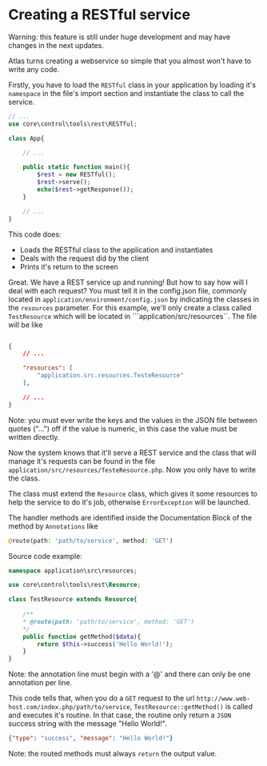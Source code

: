 Creating a RESTful service
==========================

Warning: this feature is still under huge development and may have changes in the next updates.

Atlas turns creating a webservice so simple that you almost won't have to write any code.

Firstly, you have to load the ```RESTful``` class in your application by loading it's ```namespace``` in the file's import section and instantiate the class to call the service.

```php
// ...
use core\control\tools\rest\RESTful;

class App{

	// ...

	public static function main(){
		$rest = new RESTful();
		$rest->serve();
		echo($rest->getResponse());
	}

	// ...
}
```

This code does:

* Loads the RESTful class to the application and instantiates
* Deals with the request did by the client
* Prints it's return to the screen

Great. We have a REST service up and running! But how to say how will I deal with each request? You must tell it in the config.json file, commonly located in ```application/environment/config.json``` by indicating the classes in the ```resources``` parameter. For this example, we'll only create a class called ```TestResource``` which will be located in ```application/src/resources``. The file will be like

```json

{
	// ...

	"resources": [
		"application.src.resources.TesteResource"
	],

	// ...
}

```

Note: you must ever write the keys and the values in the JSON file between quotes ("...") off if the value is numeric, in this case the value must be written directly.

Now the system knows that it'll serve a REST service and the class that will manage it's requests can be found in the file ```application/src/resources/TesteResource.php```. Now you only have to write the class.

The class must extend the ```Resource``` class, which gives it some resources to help the service to do it's job, otherwise ```ErrorException``` will be launched.

The handler methods are identified inside the Documentation Block of the method by ```Annotations``` like
```php
@route(path: 'path/to/service', method: 'GET')
```

Source code example:

```php
namespace application\src\resources;

use core\control\tools\rest\Resource;

class TestResource extends Resource{
    
    /**
    * @route(path: 'path/to/service', method: 'GET')
    */
    public function getMethod($data){
        return $this->success('Hello World!');
    }
}
```
Note: the annotation line must begin with a '@' and there can only be one annotation per line.

This code tells that, when you do a ```GET``` request to the url ```http://www.web-host.com/index.php/path/to/service```, ```TestResource::getMethod()``` is called and executes it's routine. In that case, the routine only return a ```JSON``` success string with the message "Hello World!".

```json
{"type": "success", "message": "Hello World!"}
```

Note: the routed methods must always ```return``` the output value.